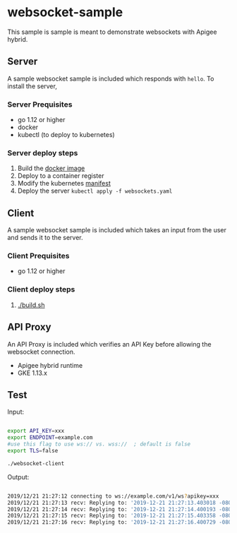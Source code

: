 # websocket-sample

This sample is sample is meant to demonstrate websockets with Apigee hybrid.

## Server

A sample websocket sample is included which responds with `hello`. To install the server, 

### Server Prequisites

* go 1.12 or higher
* docker
* kubectl (to deploy to kubernetes)

### Server deploy steps

1. Build the [docker image](./server/Dockerfile)
2. Deploy to a container register
3. Modify the kubernetes [manifest](./server/websockets.yaml)
4. Deploy the server `kubectl apply -f websockets.yaml`

## Client

A sample websocket sample is included which takes an input from the user and sends it to the server. 

### Client Prequisites

* go 1.12 or higher

### Client deploy steps

1. [./build.sh](./client/build.sh)

## API Proxy

An API Proxy is included which verifies an API Key before allowing the websocket connection.  

* Apigee hybrid runtime
* GKE 1.13.x

## Test

Input:

```bash

export API_KEY=xxx
export ENDPOINT=example.com
#use this flag to use ws:// vs. wss://  ; default is false
export TLS=false

./websocket-client
```

Output:

```bash

2019/12/21 21:27:12 connecting to ws://example.com/v1/ws?apikey=xxx
2019/12/21 21:27:13 recv: Replying to: '2019-12-21 21:27:13.403018 -0800 PST m=+1.010449853' with 'hello'
2019/12/21 21:27:14 recv: Replying to: '2019-12-21 21:27:14.400193 -0800 PST m=+2.007614408' with 'hello'
2019/12/21 21:27:15 recv: Replying to: '2019-12-21 21:27:15.403358 -0800 PST m=+3.010769896' with 'hello'
2019/12/21 21:27:16 recv: Replying to: '2019-12-21 21:27:16.400729 -0800 PST m=+4.008131894' with 'hello'
```
